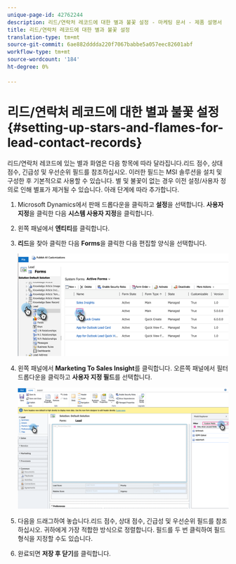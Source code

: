 ```yaml
---
unique-page-id: 42762244
description: 리드/연락처 레코드에 대한 별과 불꽃 설정 - 마케팅 문서 - 제품 설명서
title: 리드/연락처 레코드에 대한 별과 불꽃 설정
translation-type: tm+mt
source-git-commit: 6ae882dddda220f7067babbe5a057eec82601abf
workflow-type: tm+mt
source-wordcount: '184'
ht-degree: 0%

---
```



# 리드/연락처 레코드에 대한 별과 불꽃 설정 {#setting-up-stars-and-flames-for-lead-contact-records}

리드/연락처 레코드에 있는 별과 화염은 다음 항목에 따라 달라집니다.리드 점수, 상대 점수, 긴급성 및 우선순위 필드를 참조하십시오. 이러한 필드는 MSI 솔루션을 설치 및 구성한 후 기본적으로 사용할 수 있습니다. 별 및 불꽃이 없는 경우 이전 설정/사용자 정의로 인해 별표가 제거될 수 있습니다. 아래 단계에 따라 추가합니다.

1. Microsoft Dynamics에서 판매 드롭다운을 클릭하고 **설정**&#x200B;을 선택합니다. **사용자 지정**&#x200B;을 클릭한 다음 **시스템 사용자 지정**&#x200B;을 클릭합니다.

1. 왼쪽 패널에서 **엔티티**&#x200B;를 클릭합니다.

1. **리드**&#x200B;을 찾아 클릭한 다음 **Forms**&#x200B;을 클릭한 다음 편집할 양식을 선택합니다.

   ![](assets/setting-up-stars-and-flames-for-lead-contact-records-1.png)

1. 왼쪽 패널에서 **Marketing To Sales Insight**&#x200B;를 클릭합니다. 오른쪽 패널에서 필터 드롭다운을 클릭하고 **사용자 지정 필드**&#x200B;를 선택합니다.

   ![](assets/setting-up-stars-and-flames-for-lead-contact-records-2.png)

1. 다음을 드래그하여 놓습니다.리드 점수, 상대 점수, 긴급성 및 우선순위 필드를 참조하십시오. 귀하에게 가장 적합한 방식으로 정렬합니다. 필드를 두 번 클릭하여 필드 형식을 지정할 수도 있습니다.

1. 완료되면 **저장 후 닫기**&#x200B;를 클릭합니다.
